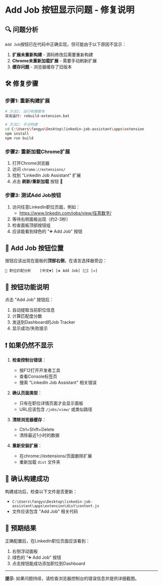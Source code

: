 # Add Job 按钮显示问题 - 修复说明

## 🔍 问题分析

`Add Job`按钮已在代码中正确实现，但可能由于以下原因不显示：

1. **扩展未重新构建** - 源码修改后需要重新构建
2. **Chrome未重新加载扩展** - 需要手动刷新扩展
3. **缓存问题** - 浏览器缓存了旧版本

## 🛠️ 修复步骤

### 步骤1: 重新构建扩展
```bash
# 方法1: 运行构建脚本
双击运行: rebuild-extension.bat

# 方法2: 手动构建
cd C:\Users\fangyu\Desktop\linkedin-job-assistant\apps\extension
npm install
npm run build
```

### 步骤2: 重新加载Chrome扩展
1. 打开Chrome浏览器
2. 访问 `chrome://extensions/`
3. 找到 "LinkedIn Job Assistant" 扩展
4. 点击 **刷新/重新加载** 按钮 🔄

### 步骤3: 测试Add Job按钮
1. 访问任意LinkedIn职位页面，例如：
   - https://www.linkedin.com/jobs/view/任意数字/
2. 等待右侧面板出现（约2-3秒）
3. 检查面板顶部按钮组
4. 应该能看到绿色的 "➕ Add Job" 按钮

## 📍 Add Job 按钮位置

按钮应该出现在面板的**顶部右侧**，在语言选择器旁边：

```
🎯 职位匹配分析    [中文▼] [➕ Add Job] [🔄] [✕]
```

## 🔧 按钮功能说明

点击 "Add Job" 按钮后：
1. 自动提取当前职位信息
2. 计算匹配度分数
3. 发送到Dashboard的Job Tracker
4. 显示成功/失败提示

## ❗ 如果仍然不显示

1. **检查控制台错误**：
   - 按F12打开开发者工具
   - 查看Console标签页
   - 搜索 "LinkedIn Job Assistant" 相关错误

2. **确认页面类型**：
   - 只有在职位详情页面才会显示面板
   - URL应该包含 `/jobs/view/` 或类似路径

3. **清除浏览器缓存**：
   - Ctrl+Shift+Delete
   - 清除最近1小时的数据

4. **重新安装扩展**：
   - 在chrome://extensions/页面删除扩展
   - 重新加载 `dist` 文件夹

## 📱 确认构建成功

构建成功后，检查以下文件是否更新：
- `C:\Users\fangyu\Desktop\linkedin-job-assistant\apps\extension\dist\content.js`
- 文件应该包含 "Add Job" 相关代码

## 🎯 预期结果

正确配置后，在LinkedIn职位页面应该看到：
1. 右侧浮动面板
2. 绿色的 "➕ Add Job" 按钮  
3. 点击按钮能成功添加职位到Dashboard

---

**提示**: 如果问题持续，请检查浏览器控制台的错误信息并提供详细截图。